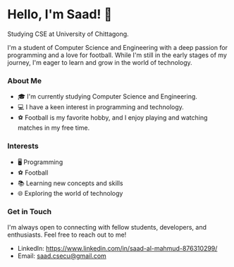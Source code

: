 # Hello, I'm Saad! 👋
Studying CSE at University of Chittagong.

I'm a student of Computer Science and Engineering with a deep passion for programming and a love for football. While I'm still in the early stages of my journey, I'm eager to learn and grow in the world of technology.

### About Me
- 🎓 I'm currently studying Computer Science and Engineering.
- 💻 I have a keen interest in programming and technology.
- ⚽️ Football is my favorite hobby, and I enjoy playing and watching matches in my free time.
### Interests
- 🖥 Programming
- ⚽️ Football
- 📚 Learning new concepts and skills
- 🌐 Exploring the world of technology

### Get in Touch
I'm always open to connecting with fellow students, developers, and enthusiasts. Feel free to reach out to me!
- LinkedIn: https://www.linkedin.com/in/saad-al-mahmud-876310299/
- Email: saad.csecu@gmail.com
